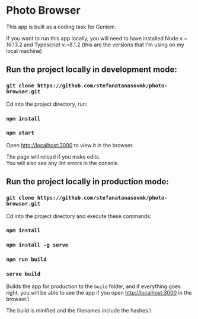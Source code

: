 # Photo Browser

This app is built as a coding task for Geniem.

If you want to run this app locally, you will need to have installed Node v.~ 16.13.2 and Typescript v.~8.1.2 (this are the versions that I'm using on my local machine)

## Run the project locally in development mode:

### `git clone https://github.com/stefanatanasovmk/photo-browser.git`

Cd into the project directory, run:

### `npm install`

### `npm start`

Open [http://localhost:3000](http://localhost:3000) to view it in the browser.

The page will reload if you make edits.\
You will also see any lint errors in the console.

## Run the project locally in production mode:

### `git clone https://github.com/stefanatanasovmk/photo-browser.git`

Cd into the project directory and execute these commands:

### `npm install`

### `npm install -g serve`

### `npm run build`

### `serve build`

Builds the app for production to the `build` folder, and if everything goes right, you will be able to see the app if you open [http://localhost:3000](http://localhost:3000) in the browser.\

The build is minified and the filenames include the hashes.\
